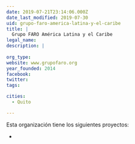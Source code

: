 ```yaml
---
date: 2019-07-21T23:14:06.000Z
date_last_modified: 2019-07-30
uid: grupo-faro-america-latina-y-el-caribe
title: |
  Grupo FARO América Latina y el Caribe
legal_name: 
description: |
  
org_type: 
website: www.grupofaro.org
year_founded: 2014
facebook: 
twitter: 
tags:

cities: 
  - Quito

---
```


Esta organización tiene los siguientes proyectos:

- [](/proyectos/comunidas-2-0)
